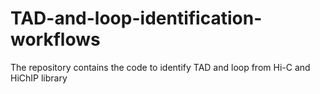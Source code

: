 # TAD-and-loop-identification-workflows
The repository contains the code to identify TAD and loop from Hi-C and HiChIP library
